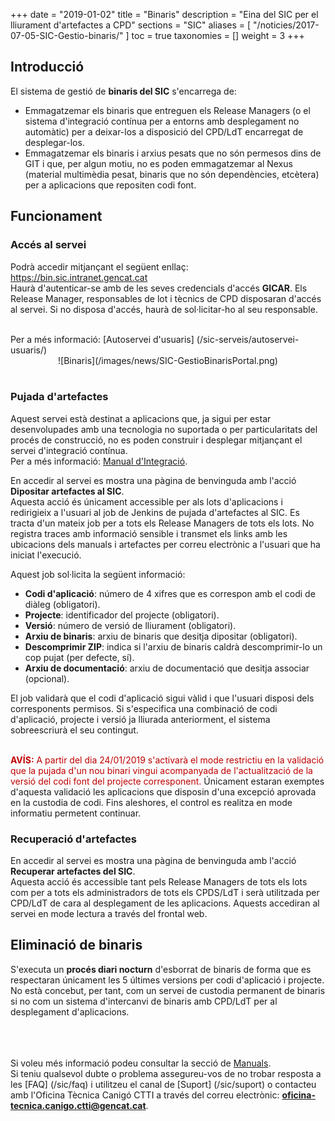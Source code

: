 +++
date = "2019-01-02"
title = "Binaris"
description = "Eina del SIC per el lliurament d'artefactes a CPD"
sections = "SIC"
aliases = [
  "/noticies/2017-07-05-SIC-Gestio-binaris/"
]
toc = true
taxonomies = []
weight = 3
+++

## Introducció

El sistema de gestió de **binaris del SIC** s'encarrega de:

* Emmagatzemar els binaris que entreguen els Release Managers (o el sistema d'integració contínua per a entorns amb desplegament no automàtic) per  a deixar-los a disposició del CPD/LdT encarregat de desplegar-los.
* Emmagatzemar els binaris i arxius pesats que no són permesos dins de GIT i que, per algun motiu, no es poden emmagatzemar al Nexus (material multimèdia pesat, binaris que no són dependències, etcètera) per a aplicacions que repositen codi font.

## Funcionament

### Accés al servei

Podrà accedir mitjançant el següent enllaç: https://bin.sic.intranet.gencat.cat <br/>
Haurà d'autenticar-se amb de les seves credencials d'accés **GICAR**. Els Release Manager, responsables de lot i tècnics de CPD disposaran d'accés al servei. Si no disposa d'accés, haurà de sol·licitar-ho al seu responsable.

<br/>
Per a més informació: [Autoservei d'usuaris] (/sic-serveis/autoservei-usuaris/)

<CENTER>![Binaris](/images/news/SIC-GestioBinarisPortal.png)</center>
<br/>

### Pujada d'artefactes

Aquest servei està destinat a aplicacions que, ja sigui per estar desenvolupades amb una tecnologia no suportada o per particularitats del procés de construcció, no es poden construir i desplegar mitjançant el servei d'integració contínua. <br/>
Per a més informació: [Manual d'Integració](/related/sic/manual-integracio.pdf). <br/>

En accedir al servei es mostra una pàgina de benvinguda amb l'acció **Dipositar artefactes al SIC**. <br/>
Aquesta acció és únicament accessible per als lots d'aplicacions i redirigieix a l'usuari al job de Jenkins de pujada d'artefactes al SIC. Es tracta d'un mateix job per a tots els Release Managers de tots els lots. No registra traces amb informació sensible i transmet els links amb les ubicacions dels manuals i artefactes per correu electrònic a l'usuari que ha iniciat l'execució.

Aquest job sol·licita la següent informació:

* **Codi d'aplicació**: número de 4 xifres que es correspon amb el codi de diàleg (obligatori).
* **Projecte**: identificador del projecte (obligatori).
* **Versió**: número de versió de lliurament (obligatori).
* **Arxiu de binaris**: arxiu de binaris que desitja dipositar (obligatori).
* **Descomprimir ZIP**: indica si l'arxiu de binaris caldrà descomprimir-lo un cop pujat (per defecte, sí).
* **Arxiu de documentació**: arxiu de documentació que desitja associar (opcional).

El job validarà que el codi d'aplicació sigui vàlid i que l'usuari disposi dels corresponents permisos. Si s'especifica una combinació de codi d'aplicació, projecte i versió ja lliurada anteriorment, el sistema sobreescriurà el seu contingut.

<br/>
<span style="color: #C00000;font-weight: bold">AVÍS:</span> <span style="color: #C00000">A partir del dia 24/01/2019 s'activarà el mode restrictiu en la validació que la pujada d'un nou binari vingui acompanyada de l'actualització de la versió del codi font del projecte corresponent.</span> Únicament estaran exemptes d'aquesta validació les aplicacions que disposin d'una excepció aprovada en la custodia de codi. Fins aleshores, el control es realitza en mode informatiu permetent continuar.

### Recuperació d'artefactes

En accedir al servei es mostra una pàgina de benvinguda amb l'acció **Recuperar artefactes del SIC**. <br/>
Aquesta acció és accessible tant pels Release Managers de tots els lots com per a tots els administradors de tots els CPDS/LdT i serà utilitzada per CPD/LdT de cara al desplegament de les aplicacions. Aquests accediran al servei en mode lectura a través del frontal web.

## Eliminació de binaris

S'executa un **procés diari nocturn** d'esborrat de binaris de forma que es respectaran únicament les 5 últimes versions per codi d'aplicació i projecte. No està concebut, per tant, com un servei de custodia permanent de binaris si no com un sistema d'intercanvi de binaris amb CPD/LdT per al desplegament d'aplicacions.

<br/><br/><br/>
Si voleu més informació podeu consultar la secció de [Manuals](/sic/manuals/). <br/>
Si teniu qualsevol dubte o problema assegureu-vos de no trobar resposta a les [FAQ] (/sic/faq) i utilitzeu el canal de [Suport] (/sic/suport) o contacteu amb l'Oficina Tècnica Canigó CTTI a través del correu electrònic: **oficina-tecnica.canigo.ctti@gencat.cat**.